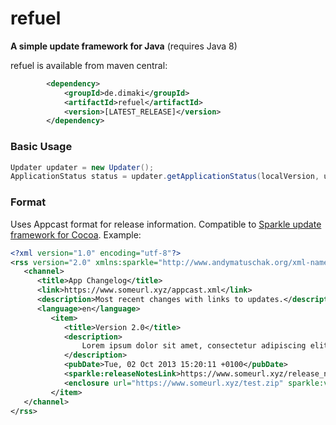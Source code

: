 refuel
======

**A simple update framework for Java**
(requires Java 8)

refuel is available from maven central:
```xml
        <dependency>
            <groupId>de.dimaki</groupId>
            <artifactId>refuel</artifactId>
            <version>[LATEST_RELEASE]</version>
        </dependency>
```

### Basic Usage
```java
Updater updater = new Updater();
ApplicationStatus status = updater.getApplicationStatus(localVersion, updateUrl);
```

### Format
Uses Appcast format for release information.
Compatible to [Sparkle update framework for Cocoa](http://sparkle-project.org).
Example:
```xml
<?xml version="1.0" encoding="utf-8"?>
<rss version="2.0" xmlns:sparkle="http://www.andymatuschak.org/xml-namespaces/sparkle"  xmlns:dc="http://purl.org/dc/elements/1.1/">
   <channel>
      <title>App Changelog</title>
      <link>https://www.someurl.xyz/appcast.xml</link>
      <description>Most recent changes with links to updates.</description>
      <language>en</language>      
         <item>
            <title>Version 2.0</title>
			<description>
				Lorem ipsum dolor sit amet, consectetur adipiscing elit. Suspendisse sed felis ac ante ultrices rhoncus.
			</description>
            <pubDate>Tue, 02 Oct 2013 15:20:11 +0100</pubDate>
            <sparkle:releaseNotesLink>https://www.someurl.xyz/release_notes.html</sparkle:releaseNotesLink>
            <enclosure url="https://www.someurl.xyz/test.zip" sparkle:version="2.0.4711" length="1505" type="application/octet-stream" sparkle:md5="ae14a99c788cff24a9548907d1c73220" />
         </item>
   </channel>
</rss>
```
